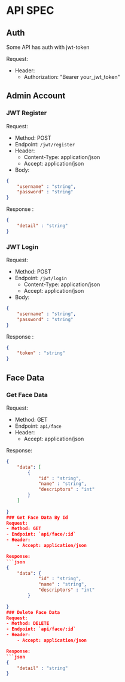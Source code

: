 # API SPEC

## Auth
Some API has auth with jwt-token 

Request:
- Header:
    - Authorization: "Bearer your_jwt_token"

## Admin Account
### JWT Register
Request:
- Method: POST
- Endpoint: `/jwt/register`
- Header:
    - Content-Type: application/json
    - Accept: application/json
- Body:
```json 
{
    "username" : "string",
    "password" : "string"
}
```

Response :

```json 
{
    "detail" : "string"
}
```

### JWT Login
Request:
- Method: POST
- Endpoint: `/jwt/login`
    - Content-Type: application/json
    - Accept: application/json
- Body:
```json 
{
    "username" : "string",
    "password" : "string"
}
```

Response :
```json 
{
    "token" : "string"
}
```

## Face Data
### Get Face Data
Request: 
- Method: GET
- Endpoint: `api/face`
- Header: 
    - Accept: application/json

Response:
```json
{
    "data": [
        {
            "id" : "string",
            "name" : "string",
            "descriptors" : "int"
        }
    ]
    
}
### Get Face Data By Id
Request: 
- Method: GET
- Endpoint: `api/face/:id`
- Header: 
    - Accept: application/json

Response:
```json
{
    "data": {
            "id" : "string",
            "name" : "string",
            "descriptors" : "int"
        }
    
}
### Delete Face Data
Request: 
- Method: DELETE
- Endpoint: `api/face/:id`
- Header: 
    - Accept: application/json

Response:
```json
{
    "detail" : "string"
}
```